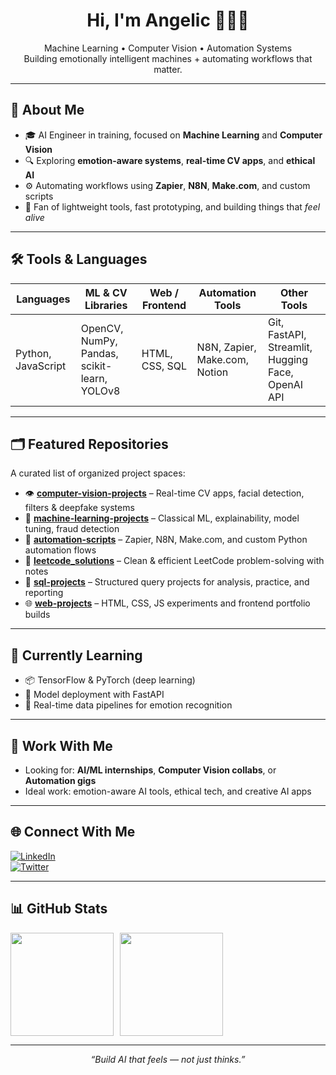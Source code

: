 <h1 align="center">Hi, I'm Angelic 👩🏾‍💻</h1>
<p align="center">
  Machine Learning • Computer Vision • Automation Systems<br>
  Building emotionally intelligent machines + automating workflows that matter.
</p>

---

## 🧠 About Me

- 🎓 AI Engineer in training, focused on **Machine Learning** and **Computer Vision**
- 🔍 Exploring **emotion-aware systems**, **real-time CV apps**, and **ethical AI**
- ⚙️ Automating workflows using **Zapier**, **N8N**, **Make.com**, and custom scripts
- 🧰 Fan of lightweight tools, fast prototyping, and building things that *feel alive*

---


## 🛠️ Tools & Languages  
| Languages           | ML & CV Libraries                          | Web / Frontend     | Automation Tools            | Other Tools                                     |
|---------------------|---------------------------------------------|--------------------|------------------------------|--------------------------------------------------|
| Python, JavaScript  | OpenCV, NumPy, Pandas, scikit-learn, YOLOv8 | HTML, CSS, SQL     | N8N, Zapier, Make.com, Notion     | Git, FastAPI, Streamlit, Hugging Face, OpenAI API |


---

## 🗂️ Featured Repositories

A curated list of organized project spaces:

- 👁️ [**computer-vision-projects**](https://github.com/visionbyangelic/computer-vision-projects) – Real-time CV apps, facial detection, filters & deepfake systems  
- 🤖 [**machine-learning-projects**](https://github.com/visionbyangelic/machine-learning-projects) – Classical ML, explainability, model tuning, fraud detection  
- 🔁 [**automation-scripts**](https://github.com/visionbyangelic/automation-scripts) – Zapier, N8N, Make.com, and custom Python automation flows  
- 🧠 [**leetcode_solutions**](https://github.com/visionbyangelic/leetcode_solutions) – Clean & efficient LeetCode problem-solving with notes  
- 🧮 [**sql-projects**](https://github.com/visionbyangelic/sql-projects) – Structured query projects for analysis, practice, and reporting  
- 🌐 [**web-projects**](https://github.com/visionbyangelic/web-projects) – HTML, CSS, JS experiments and frontend portfolio builds

---



## 🔁 Currently Learning

- 📦 TensorFlow & PyTorch (deep learning)
- 🧪 Model deployment with FastAPI
- 🔄 Real-time data pipelines for emotion recognition


---

## 💼 Work With Me

- Looking for: **AI/ML internships**, **Computer Vision collabs**, or **Automation gigs**  
- Ideal work: emotion-aware AI tools, ethical tech, and creative AI apps

---

## 🌐 Connect With Me

[![LinkedIn](https://img.shields.io/badge/LinkedIn-AngelicCharles-blue?style=flat-square&logo=linkedin)](https://www.linkedin.com/in/angeliccharles/)  
[![Twitter](https://img.shields.io/badge/Twitter-@visionbyangelic-1DA1F2?style=flat-square&logo=twitter)](https://twitter.com/visionbyangelic)

---



## 📊 GitHub Stats

<div style="display: flex; gap: 10px; flex-wrap: wrap;">

<img height="165" src="https://github-readme-stats.vercel.app/api?username=visionbyangelic&show_icons=true&theme=gotham&count_private=true&cache_seconds=3600" />

<img height="165" src="https://github-readme-stats.vercel.app/api/top-langs/?username=visionbyangelic&layout=compact&theme=radical&cache_seconds=3600" />

</div>

---



<p align="center">
  <em>“Build AI that feels — not just thinks.”</em>
</p>
